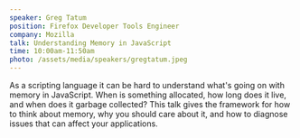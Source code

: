 ```yaml
---
speaker: Greg Tatum
position: Firefox Developer Tools Engineer
company: Mozilla
talk: Understanding Memory in JavaScript
time: 10:00am-11:50am
photo: /assets/media/speakers/gregtatum.jpeg
---
```

As a scripting language it can be hard to understand what's going on with memory in JavaScript. When is something allocated, how long does it live, and when does it garbage collected? This talk gives the framework for how to think about memory, why you should care about it, and how to diagnose issues that can affect your applications.
